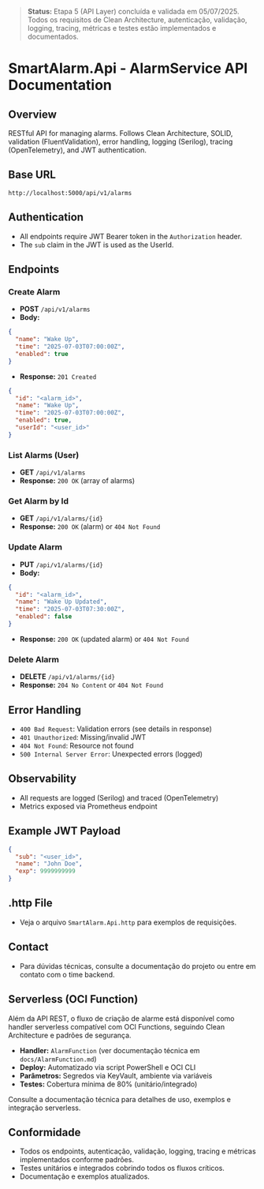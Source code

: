 > **Status:** Etapa 5 (API Layer) concluída e validada em 05/07/2025. Todos os requisitos de Clean Architecture, autenticação, validação, logging, tracing, métricas e testes estão implementados e documentados.

# SmartAlarm.Api - AlarmService API Documentation

## Overview

RESTful API for managing alarms. Follows Clean Architecture, SOLID, validation (FluentValidation), error handling, logging (Serilog), tracing (OpenTelemetry), and JWT authentication.

## Base URL

```
http://localhost:5000/api/v1/alarms
```

## Authentication

- All endpoints require JWT Bearer token in the `Authorization` header.
- The `sub` claim in the JWT is used as the UserId.

## Endpoints

### Create Alarm

- **POST** `/api/v1/alarms`
- **Body:**

```json
{
  "name": "Wake Up",
  "time": "2025-07-03T07:00:00Z",
  "enabled": true
}
```

- **Response:** `201 Created`

```json
{
  "id": "<alarm_id>",
  "name": "Wake Up",
  "time": "2025-07-03T07:00:00Z",
  "enabled": true,
  "userId": "<user_id>"
}
```

### List Alarms (User)

- **GET** `/api/v1/alarms`
- **Response:** `200 OK` (array of alarms)

### Get Alarm by Id

- **GET** `/api/v1/alarms/{id}`
- **Response:** `200 OK` (alarm) or `404 Not Found`

### Update Alarm

- **PUT** `/api/v1/alarms/{id}`
- **Body:**

```json
{
  "id": "<alarm_id>",
  "name": "Wake Up Updated",
  "time": "2025-07-03T07:30:00Z",
  "enabled": false
}
```

- **Response:** `200 OK` (updated alarm) or `404 Not Found`

### Delete Alarm

- **DELETE** `/api/v1/alarms/{id}`
- **Response:** `204 No Content` or `404 Not Found`

## Error Handling

- `400 Bad Request`: Validation errors (see details in response)
- `401 Unauthorized`: Missing/invalid JWT
- `404 Not Found`: Resource not found
- `500 Internal Server Error`: Unexpected errors (logged)

## Observability

- All requests are logged (Serilog) and traced (OpenTelemetry)
- Metrics exposed via Prometheus endpoint

## Example JWT Payload

```json
{
  "sub": "<user_id>",
  "name": "John Doe",
  "exp": 9999999999
}
```

## .http File

- Veja o arquivo `SmartAlarm.Api.http` para exemplos de requisições.

## Contact

- Para dúvidas técnicas, consulte a documentação do projeto ou entre em contato com o time backend.

## Serverless (OCI Function)

Além da API REST, o fluxo de criação de alarme está disponível como handler serverless compatível com OCI Functions, seguindo Clean Architecture e padrões de segurança.

- **Handler:** `AlarmFunction` (ver documentação técnica em `docs/AlarmFunction.md`)
- **Deploy:** Automatizado via script PowerShell e OCI CLI
- **Parâmetros:** Segredos via KeyVault, ambiente via variáveis
- **Testes:** Cobertura mínima de 80% (unitário/integrado)

Consulte a documentação técnica para detalhes de uso, exemplos e integração serverless.

## Conformidade

- Todos os endpoints, autenticação, validação, logging, tracing e métricas implementados conforme padrões.
- Testes unitários e integrados cobrindo todos os fluxos críticos.
- Documentação e exemplos atualizados.
